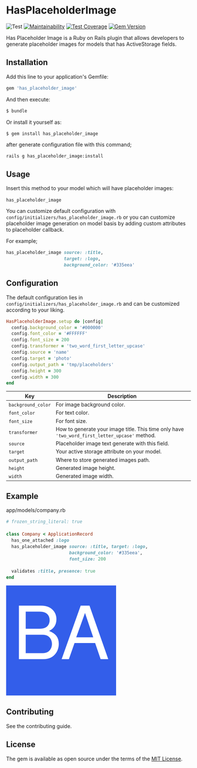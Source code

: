 # HasPlaceholderImage
![Test](https://github.com/buck-ai/has-placeholder-image/workflows/Test/badge.svg)
[![Maintainability](https://api.codeclimate.com/v1/badges/d7ff2ca5f9ceb238c353/maintainability)](https://codeclimate.com/github/buck-ai/has_placeholder_image/maintainability)
[![Test Coverage](https://api.codeclimate.com/v1/badges/d7ff2ca5f9ceb238c353/test_coverage)](https://codeclimate.com/github/buck-ai/has_placeholder_image/test_coverage)
[![Gem Version](https://badge.fury.io/rb/has_placeholder_image.svg)](https://badge.fury.io/rb/has_placeholder_image)


Has Placeholder Image is a Ruby on Rails plugin that allows developers to generate placeholder images for models that has ActiveStorage fields.

## Installation
Add this line to your application's Gemfile:
```ruby
gem 'has_placeholder_image'
```

And then execute:
```bash
$ bundle
```

Or install it yourself as:
```bash
$ gem install has_placeholder_image
```

after generate configuration file with this command;
```shell script
rails g has_placeholder_image:install
```

## Usage
Insert this method to your model which will have placeholder images:
 
 `has_placeholder_image`

You can customize default configuration with `config/initializers/has_placeholder_image.rb` or you can customize placeholder image generation on model basis by adding custom attributes to placeholder callback.

For example;
```ruby
has_placeholder_image source: :title, 
                      target: :logo, 
                      background_color: '#335eea'
```

## Configuration

The default configuration lies in `config/initializers/has_placeholder_image.rb` and can be customized according to your liking.

```ruby
HasPlaceholderImage.setup do |config|
  config.background_color = '#000000'
  config.font_color = '#FFFFFF'
  config.font_size = 200
  config.transformer = 'two_word_first_letter_upcase'
  config.source = 'name'
  config.target = 'photo'
  config.output_path = 'tmp/placeholders'
  config.height = 300
  config.width = 300
end
```

| Key | Description |
| --- | ----------- |
| `background_color` | For image background color. |
| `font_color` | For text color. |
| `font_size` | For font size. |
| `transformer` | How to generate your image title. This time only have `'two_word_first_letter_upcase'` method. |
| `source` | Placeholder image text generate with this field. |
| `target` | Your active storage attribute on your model. |
| `output_path` | Where to store generated images path. |
| `height` | Generated image height. |
| `width` | Generated image width. |

## Example
app/models/company.rb
```ruby
# frozen_string_literal: true

class Company < ApplicationRecord
  has_one_attached :logo
  has_placeholder_image source: :title, target: :logo,
                        background_color: '#335eea',
			            font_size: 200

  validates :title, presence: true
end
```
![Output](docs/example.png)


## Contributing
See the contributing guide.

## License
The gem is available as open source under the terms of the [MIT License](https://opensource.org/licenses/MIT).
